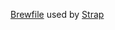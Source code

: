 [Brewfile][bf] used by [Strap][strap]

[bf]: https://github.com/Homebrew/homebrew-bundle
[strap]: https://github.com/MikeMcQuaid/strap
